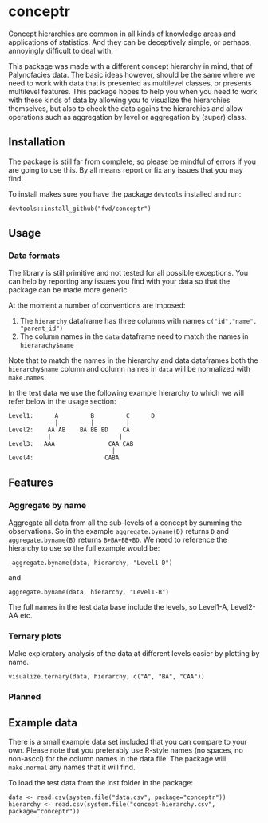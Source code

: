 # conceptr
Concept hierarchies are common in all kinds of knowledge areas and applications
of statistics. And they can be deceptively simple, or perhaps, annoyingly
difficult to deal with.

This package was made with a different concept hierarchy in mind, that of
Palynofacies data. The basic ideas however, should be the same where we need to
work with data that is presented as multilevel classes, or presents multilevel
features. This package hopes to help you when you need to work with these kinds
of data by allowing you to visualize the hierarchies themselves, but also to
check the data agains the hierarchies and allow operations such as aggregation
by level or aggregation by (super) class.

## Installation
The package is still far from complete, so please be mindful of errors if you
are going to use this. By all means report or fix any issues that you may find.

To install makes sure you have the package `devtools` installed and run:

    devtools::install_github("fvd/conceptr")

## Usage
### Data formats
The library is still primitive and not tested for all possible exceptions. You
can help by reporting any issues you find with your data so that the package
can be made more generic.

At the moment a number of conventions are imposed:

1. The `hierarchy` dataframe has three columns with names `c("id","name",
   "parent_id")`
1. The column names in the `data` dataframe need to match the names in
   `hierarachy$name` 

Note that to match the names in the hierarchy and data dataframes both the
`hierarchy$name` column and column names in `data` will be normalized with
`make.names`.

In the test data we use the following example hierarchy to which we will refer
below in the usage section:

    Level1:      A         B         C      D
                 |         |         |     
    Level2:    AA AB    BA BB BD    CA    
               |                   |
    Level3:   AAA               CAA CAB
                                 |
    Level4:                    CABA


## Features
### Aggregate by name
Aggregate all data from all the sub-levels of a concept by summing the
observations. So in the example `aggregate.byname(D)` returns `D` and
`aggregate.byname(B)` returns `B+BA+BB+BD`. We need to reference the hierarchy
to use so the full example would be:

     aggregate.byname(data, hierarchy, "Level1-D")
 
and

    aggregate.byname(data, hierarchy, "Level1-B")

The full names in the test data base include the levels, so Level1-A, Level2-AA
etc.

### Ternary plots
Make exploratory analysis of the data at different levels easier by plotting by
name. 

    visualize.ternary(data, hierarchy, c("A", "BA", "CAA"))
 
### Planned 

## Example data
There is a small example data set included that you can compare to your own.
Please note that you preferably use R-style names (no spaces, no non-ascci) for
the column names in the data file. The package will `make.normal` any names
that it will find.

To load the test data from the inst folder in the package:

    data <- read.csv(system.file("data.csv", package="conceptr"))
    hierarchy <- read.csv(system.file("concept-hierarchy.csv", package="conceptr"))
 
